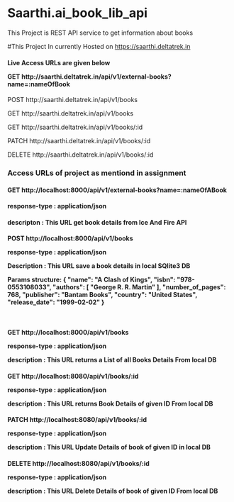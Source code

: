 # Saarthi.ai_book_lib_api

This Project is REST API service to get information about books

#This Project In currently Hosted on https://saarthi.deltatrek.in
<h4>Live Access URLs are  given below

<p>GET    http://saarthi.deltatrek.in/api/v1/external-books?name=:nameOfBook</h4>
<p>POST   http://saarthi.deltatrek.in/api/v1/books
<p>GET    http://saarthi.deltatrek.in/api/v1/books
<p>GET    http://saarthi.deltatrek.in/api/v1/books/:id
<p>PATCH  http://saarthi.deltatrek.in/api/v1/books/:id
<p>DELETE http://saarthi.deltatrek.in/api/v1/books/:id
<br>
<h3>Access URLs of project as mentiond in assignment

<h4>GET http://localhost:8000/api/v1/external-books?name=:nameOfABook
<h4>response-type : application/json
<h4>descripton : This URL get book details from  Ice And Fire API 

<h4>POST http://localhost:8000/api/v1/books
<p>response-type : application/json
<p>Description : This URL save a book details in local SQlite3 DB
<p>Params structure: {
            "name": "A Clash of Kings",
            "isbn": "978-0553108033",
            "authors": [
                "George R. R. Martin"
            ],
            "number_of_pages": 768,
            "publisher": "Bantam Books",
            "country": "United States", 
            "release_date": "1999-02-02"
    }</p>
<br>        
<h4>GET http://localhost:8000/api/v1/books 
<p>response-type : application/json
<p>description : This URL returns a List of all Books Details From local DB
<br>
<h4>GET http://localhost:8080/api/v1/books/:id 
<p>response-type : application/json
<p>description : This URL returns Book Details of given ID From local DB
<br>
<h4>PATCH http://localhost:8080/api/v1/books/:id
<p>response-type : application/json
<p>description : This URL Update Details of book of given ID in local DB
<br>
<h4>DELETE  http://localhost:8080/api/v1/books/:id
<p>response-type : application/json
<p>description : This URL Delete Details of book of given ID From local DB
